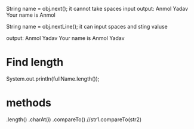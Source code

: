 String name = obj.next();
it cannot take spaces input
output:
Anmol Yadav
Your name is Anmol

String name = obj.nextLine();
it can input spaces and sting valuse

output:
Anmol Yadav
Your name is Anmol Yadav

# Find length

System.out.println(fullName.length());

# methods

.length()
.charAt(i)
.compareTo() //str1.compareTo(str2)
